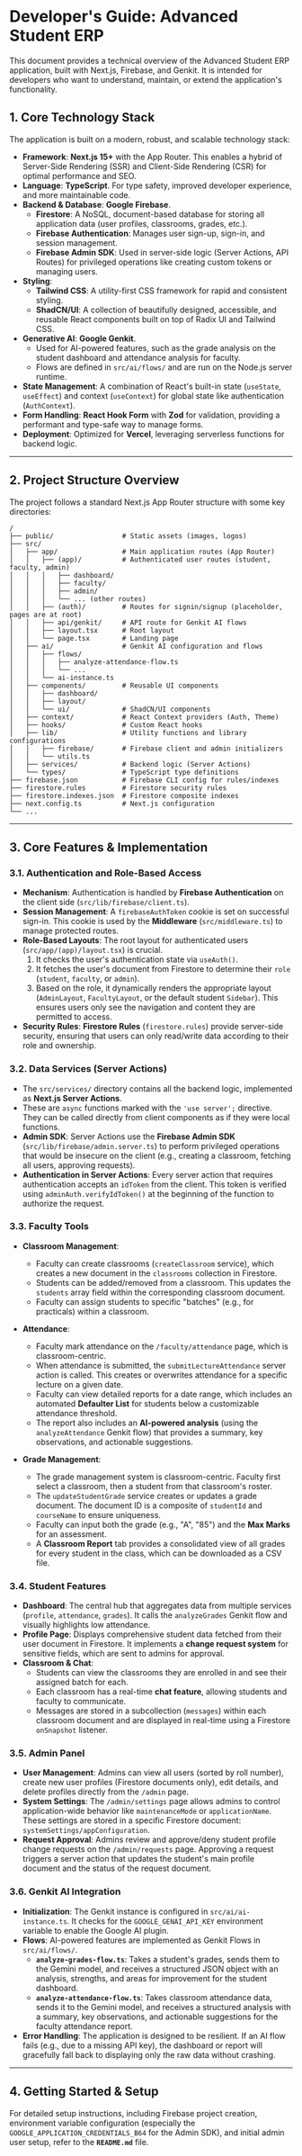 
# Developer's Guide: Advanced Student ERP

This document provides a technical overview of the Advanced Student ERP application, built with Next.js, Firebase, and Genkit. It is intended for developers who want to understand, maintain, or extend the application's functionality.

## 1. Core Technology Stack

The application is built on a modern, robust, and scalable technology stack:

-   **Framework**: **Next.js 15+** with the App Router. This enables a hybrid of Server-Side Rendering (SSR) and Client-Side Rendering (CSR) for optimal performance and SEO.
-   **Language**: **TypeScript**. For type safety, improved developer experience, and more maintainable code.
-   **Backend & Database**: **Google Firebase**.
    -   **Firestore**: A NoSQL, document-based database for storing all application data (user profiles, classrooms, grades, etc.).
    -   **Firebase Authentication**: Manages user sign-up, sign-in, and session management.
    -   **Firebase Admin SDK**: Used in server-side logic (Server Actions, API Routes) for privileged operations like creating custom tokens or managing users.
-   **Styling**:
    -   **Tailwind CSS**: A utility-first CSS framework for rapid and consistent styling.
    -   **ShadCN/UI**: A collection of beautifully designed, accessible, and reusable React components built on top of Radix UI and Tailwind CSS.
-   **Generative AI**: **Google Genkit**.
    -   Used for AI-powered features, such as the grade analysis on the student dashboard and attendance analysis for faculty.
    -   Flows are defined in `src/ai/flows/` and are run on the Node.js server runtime.
-   **State Management**: A combination of React's built-in state (`useState`, `useEffect`) and context (`useContext`) for global state like authentication (`AuthContext`).
-   **Form Handling**: **React Hook Form** with **Zod** for validation, providing a performant and type-safe way to manage forms.
-   **Deployment**: Optimized for **Vercel**, leveraging serverless functions for backend logic.

---

## 2. Project Structure Overview

The project follows a standard Next.js App Router structure with some key directories:

```
/
├── public/                 # Static assets (images, logos)
├── src/
│   ├── app/                # Main application routes (App Router)
│   │   ├── (app)/          # Authenticated user routes (student, faculty, admin)
│   │   │   ├── dashboard/
│   │   │   ├── faculty/
│   │   │   ├── admin/
│   │   │   └── ... (other routes)
│   │   ├── (auth)/         # Routes for signin/signup (placeholder, pages are at root)
│   │   ├── api/genkit/     # API route for Genkit AI flows
│   │   ├── layout.tsx      # Root layout
│   │   └── page.tsx        # Landing page
│   ├── ai/                 # Genkit AI configuration and flows
│   │   ├── flows/
│   │   │   ├── analyze-attendance-flow.ts
│   │   │   └── ...
│   │   └── ai-instance.ts
│   ├── components/         # Reusable UI components
│   │   ├── dashboard/
│   │   ├── layout/
│   │   └── ui/             # ShadCN/UI components
│   ├── context/            # React Context providers (Auth, Theme)
│   ├── hooks/              # Custom React hooks
│   ├── lib/                # Utility functions and library configurations
│   │   ├── firebase/       # Firebase client and admin initializers
│   │   └── utils.ts
│   ├── services/           # Backend logic (Server Actions)
│   └── types/              # TypeScript type definitions
├── firebase.json           # Firebase CLI config for rules/indexes
├── firestore.rules         # Firestore security rules
├── firestore.indexes.json  # Firestore composite indexes
├── next.config.ts          # Next.js configuration
└── ...
```

---

## 3. Core Features & Implementation

### 3.1. Authentication and Role-Based Access

-   **Mechanism**: Authentication is handled by **Firebase Authentication** on the client side (`src/lib/firebase/client.ts`).
-   **Session Management**: A `firebaseAuthToken` cookie is set on successful sign-in. This cookie is used by the **Middleware** (`src/middleware.ts`) to manage protected routes.
-   **Role-Based Layouts**: The root layout for authenticated users (`src/app/(app)/layout.tsx`) is crucial.
    1.  It checks the user's authentication state via `useAuth()`.
    2.  It fetches the user's document from Firestore to determine their `role` (`student`, `faculty`, or `admin`).
    3.  Based on the role, it dynamically renders the appropriate layout (`AdminLayout`, `FacultyLayout`, or the default student `Sidebar`). This ensures users only see the navigation and content they are permitted to access.
-   **Security Rules**: **Firestore Rules** (`firestore.rules`) provide server-side security, ensuring that users can only read/write data according to their role and ownership.

### 3.2. Data Services (Server Actions)

-   The `src/services/` directory contains all the backend logic, implemented as **Next.js Server Actions**.
-   These are `async` functions marked with the `'use server';` directive. They can be called directly from client components as if they were local functions.
-   **Admin SDK**: Server Actions use the **Firebase Admin SDK** (`src/lib/firebase/admin.server.ts`) to perform privileged operations that would be insecure on the client (e.g., creating a classroom, fetching all users, approving requests).
-   **Authentication in Server Actions**: Every server action that requires authentication accepts an `idToken` from the client. This token is verified using `adminAuth.verifyIdToken()` at the beginning of the function to authorize the request.

### 3.3. Faculty Tools

-   **Classroom Management**:
    -   Faculty can create classrooms (`createClassroom` service), which creates a new document in the `classrooms` collection in Firestore.
    -   Students can be added/removed from a classroom. This updates the `students` array field within the corresponding classroom document.
    -   Faculty can assign students to specific "batches" (e.g., for practicals) within a classroom.

-   **Attendance**:
    -   Faculty mark attendance on the `/faculty/attendance` page, which is classroom-centric.
    -   When attendance is submitted, the `submitLectureAttendance` server action is called. This creates or overwrites attendance for a specific lecture on a given date.
    -   Faculty can view detailed reports for a date range, which includes an automated **Defaulter List** for students below a customizable attendance threshold.
    -   The report also includes an **AI-powered analysis** (using the `analyzeAttendance` Genkit flow) that provides a summary, key observations, and actionable suggestions.

-   **Grade Management**:
    -   The grade management system is classroom-centric. Faculty first select a classroom, then a student from that classroom's roster.
    -   The `updateStudentGrade` service creates or updates a grade document. The document ID is a composite of `studentId` and `courseName` to ensure uniqueness.
    -   Faculty can input both the grade (e.g., "A", "85") and the **Max Marks** for an assessment.
    -   A **Classroom Report** tab provides a consolidated view of all grades for every student in the class, which can be downloaded as a CSV file.

### 3.4. Student Features

-   **Dashboard**: The central hub that aggregates data from multiple services (`profile`, `attendance`, `grades`). It calls the `analyzeGrades` Genkit flow and visually highlights low attendance.
-   **Profile Page**: Displays comprehensive student data fetched from their user document in Firestore. It implements a **change request system** for sensitive fields, which are sent to admins for approval.
-   **Classroom & Chat**:
    -   Students can view the classrooms they are enrolled in and see their assigned batch for each.
    -   Each classroom has a real-time **chat feature**, allowing students and faculty to communicate.
    -   Messages are stored in a subcollection (`messages`) within each classroom document and are displayed in real-time using a Firestore `onSnapshot` listener.

### 3.5. Admin Panel

-   **User Management**: Admins can view all users (sorted by roll number), create new user profiles (Firestore documents only), edit details, and delete profiles directly from the `/admin` page.
-   **System Settings**: The `/admin/settings` page allows admins to control application-wide behavior like `maintenanceMode` or `applicationName`. These settings are stored in a specific Firestore document: `systemSettings/appConfiguration`.
-   **Request Approval**: Admins review and approve/deny student profile change requests on the `/admin/requests` page. Approving a request triggers a server action that updates the student's main profile document and the status of the request document.

### 3.6. Genkit AI Integration

-   **Initialization**: The Genkit instance is configured in `src/ai/ai-instance.ts`. It checks for the `GOOGLE_GENAI_API_KEY` environment variable to enable the Google AI plugin.
-   **Flows**: AI-powered features are implemented as Genkit Flows in `src/ai/flows/`.
    -   **`analyze-grades-flow.ts`**: Takes a student's grades, sends them to the Gemini model, and receives a structured JSON object with an analysis, strengths, and areas for improvement for the student dashboard.
    -   **`analyze-attendance-flow.ts`**: Takes classroom attendance data, sends it to the Gemini model, and receives a structured analysis with a summary, key observations, and actionable suggestions for the faculty attendance report.
-   **Error Handling**: The application is designed to be resilient. If an AI flow fails (e.g., due to a missing API key), the dashboard or report will gracefully fall back to displaying only the raw data without crashing.

---

## 4. Getting Started & Setup

For detailed setup instructions, including Firebase project creation, environment variable configuration (especially the `GOOGLE_APPLICATION_CREDENTIALS_B64` for the Admin SDK), and initial admin user setup, refer to the **`README.md`** file.
